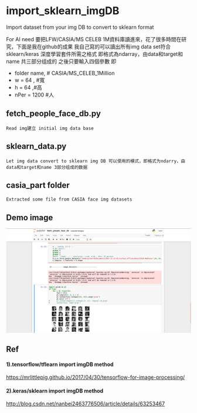 # import_sklearn_imgDB

Import dataset from your img DB to convert to sklearn format

For AI need 要把LFW/CASIA/MS CELEB 1M資料庫讀進來，花了很多時間在研究，下面是我在github的成果
我自己寫的可以讀出所有img data set符合sklearn/keras 深度學習套件所需之格式
即格式為ndarray，由data和target和name 共三部分组成的
之後只要輸入四個參數 即
* folder name, # CASIA/MS_CELEB_1Million
* w = 64 , #寬
* h = 64 ,#高
* nPer = 1200 #人

## fetch_people_face_db.py

    Read img建立 initial img data base

## sklearn_data.py

    Let img data convert to sklearn img DB 可以使用的模式，即格式为ndarry，由data和target和name 3部分组成的数据

## casia_part folder
    Extracted some file from CASIA face img datasets

## Demo image
![Demo Image](./casia_part/1.png)

## Ref
#### 1).tensorflow/tflearn import imgDB  method
https://mrlittlepig.github.io/2017/04/30/tensorflow-for-image-processing/
#### 2).keras/sklearn  import imgDB  method
http://blog.csdn.net/nanbei2463776506/article/details/63253467
